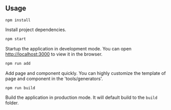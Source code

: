 ## Usage

```
npm install
```
Install project dependencies.

```bash
npm start
```
Startup the application in development mode. You can open [http://localhost:3000](http://localhost:3000) to view it in the browser.

```bash
npm run add
```
Add page and component quickly. You can highly customize the template of page and component in the 'tools/generators'.

```bash
npm run build
```
Build the application in production mode. It will default build to the `build` folder.
